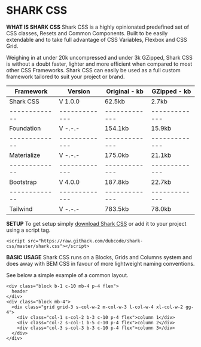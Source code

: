 # SHARK CSS

**WHAT IS SHARK CSS**
Shark CSS is a highly opinionated predefined set of CSS classes, Resets and Common Components. Built to be easily extendable and to take full advantage of CSS Variables, Flexbox and CSS Grid.

Weighing in at under 20k uncompressed and under 3k GZipped, Shark CSS is without a doubt faster, lighter and more efficient when compared to most other CSS Frameworks. Shark CSS can easily be used as a full custom framework tailored to suit your project or brand.

| Framework | Version | Original - kb | GZipped - kb |
| ------------- | ------------- | ------------- | ------------- |
| Shark CSS | V 1.0.0 | 62.5kb | 2.7kb |
| ------------- | ------------- | ------------- | ------------- |
| Foundation | V -.-.- | 154.1kb | 15.9kb |
| ------------- | ------------- | ------------- | ------------- |
| Materialize | V -.-.- | 175.0kb | 21.1kb |
| ------------- | ------------- | ------------- | ------------- |
|Bootstrap | V 4.0.0 | 187.8kb | 22.7kb |
| ------------- | ------------- | ------------- | ------------- |
| Tailwind | V -.-.- | 783.5kb | 78.0kb |

**SETUP**
To get setup simply [download Shark CSS](https://raw.githack.com/dubcode/shark-css/master/shark.css) or add it to your project using a script tag.

```
<script src="https://raw.githack.com/dubcode/shark-css/master/shark.css"></script>
```
        
**BASIC USAGE**
Shark CSS runs on a Blocks, Grids and Columns system and does away with BEM CSS in favour of more lightweight naming conventions.

See below a simple example of a common layout.

```
<div class="block b-1 c-10 mb-4 p-4 flex">
  header
</div>
<div class="block mb-4">
  <div class="grid grid-3 s-col-w-2 m-col-w-3 l-col-w-4 xl-col-w-2 gg-4">
    <div class="col-1 s-col-2 b-3 c-10 p-4 flex">column 1</div>
    <div class="col-2 s-col-1 b-5 c-10 p-4 flex">column 2</div>
    <div class="col-3 s-col-3 b-3 c-10 p-4 flex">column 3</div>
  </div>
</div>
```

